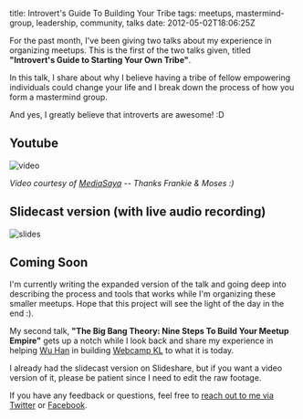 title: Introvert's Guide To Building Your Tribe
tags: meetups, mastermind-group, leadership, community, talks
date: 2012-05-02T18:06:25Z

For the past month, I've been giving two talks about my experience in organizing meetups. This is the first of the two talks given, titled **"Introvert's Guide to Starting Your Own Tribe"**.

In this talk, I share about why I believe having a tribe of fellow empowering individuals could change your life and I break down the process of how you form a mastermind group.

And yes, I greatly believe that introverts are awesome! :D

## Youtube

![video](http://www.youtube.com/watch?v=q4Nfxub-tB8)

*Video courtesy of [MediaSaya](http://mediasaya.com/) -- Thanks Frankie & Moses :)*

## Slidecast version (with live audio recording)

![slides](http://www.slideshare.net/felixleong/introverts-guide-to-building-your-tribe)

## Coming Soon

I'm currently writing the expanded version of the talk and going deep into describing the process and tools that works while I'm organizing these smaller meetups. Hope that this project will see the light of the day in the end :).

My second talk, **"The Big Bang Theory: Nine Steps To Build Your Meetup Empire"** gets up a notch while I look back and share my experience in helping [Wu Han](http://twitter.com/ngeow) in building [Webcamp KL](http://webcamp.my/) to what it is today.

I already had the slidecast version on Slideshare, but if you want a video version of it, please be patient since I need to edit the raw footage.

If you have any feedback or questions, feel free to [reach out to me via Twitter](http://twitter.com/felixleong) or [Facebook](http://facebook.com/leongsh).

